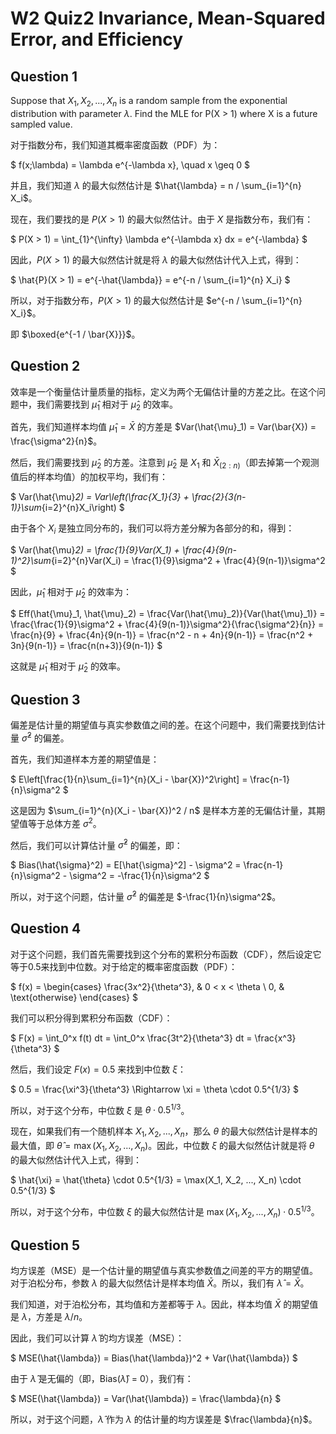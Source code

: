 # W2 Quiz2 Invariance, Mean-Squared Error, and Efficiency

## Question 1

Suppose that $X_1, X_2, ..., X_n$ is a random sample from the exponential distribution with parameter $\lambda$. 
Find the MLE for P(X > 1) where X is a future sampled value.

对于指数分布，我们知道其概率密度函数（PDF）为：

$
f(x;\lambda) = \lambda e^{-\lambda x}, \quad x \geq 0
$

并且，我们知道 $\lambda$ 的最大似然估计是 $\hat{\lambda} = n / \sum_{i=1}^{n} X_i$。

现在，我们要找的是 $P(X > 1)$ 的最大似然估计。由于 $X$ 是指数分布，我们有：

$
P(X > 1) = \int_{1}^{\infty} \lambda e^{-\lambda x} dx = e^{-\lambda}
$

因此，$P(X > 1)$ 的最大似然估计就是将 $\lambda$ 的最大似然估计代入上式，得到：

$
\hat{P}(X > 1) = e^{-\hat{\lambda}} = e^{-n / \sum_{i=1}^{n} X_i}
$

所以，对于指数分布，$P(X > 1)$ 的最大似然估计是 $e^{-n / \sum_{i=1}^{n} X_i}$。

即 $\boxed{e^{-1 / \bar{X}}}$。

## Question 2

效率是一个衡量估计量质量的指标，定义为两个无偏估计量的方差之比。在这个问题中，我们需要找到 $\hat{\mu}_1$ 相对于 $\hat{\mu}_2$ 的效率。

首先，我们知道样本均值 $\hat{\mu}_1 = \bar{X}$ 的方差是 $Var(\hat{\mu}_1) = Var(\bar{X}) = \frac{\sigma^2}{n}$。

然后，我们需要找到 $\hat{\mu}_2$ 的方差。注意到 $\hat{\mu}_2$ 是 $X_1$ 和 $\bar{X}_{(2:n)}$（即去掉第一个观测值后的样本均值）的加权平均，我们有：

$
Var(\hat{\mu}_2) = Var\left(\frac{X_1}{3} + \frac{2}{3(n-1)}\sum_{i=2}^{n}X_i\right)
$

由于各个 $X_i$ 是独立同分布的，我们可以将方差分解为各部分的和，得到：

$
Var(\hat{\mu}_2) = \frac{1}{9}Var(X_1) + \frac{4}{9(n-1)^2}\sum_{i=2}^{n}Var(X_i) = \frac{1}{9}\sigma^2 + \frac{4}{9(n-1)}\sigma^2
$

因此，$\hat{\mu}_1$ 相对于 $\hat{\mu}_2$ 的效率为：

$
Eff(\hat{\mu}_1, \hat{\mu}_2) = \frac{Var(\hat{\mu}_2)}{Var(\hat{\mu}_1)} = \frac{\frac{1}{9}\sigma^2 + \frac{4}{9(n-1)}\sigma^2}{\frac{\sigma^2}{n}} = \frac{n}{9} + \frac{4n}{9(n-1)} = \frac{n^2 - n + 4n}{9(n-1)} = \frac{n^2 + 3n}{9(n-1)} = \frac{n(n+3)}{9(n-1)}
$

这就是 $\hat{\mu}_1$ 相对于 $\hat{\mu}_2$ 的效率。

## Question 3

偏差是估计量的期望值与真实参数值之间的差。在这个问题中，我们需要找到估计量 $\hat{\sigma}^2$ 的偏差。

首先，我们知道样本方差的期望值是：

$
E\left[\frac{1}{n}\sum_{i=1}^{n}(X_i - \bar{X})^2\right] = \frac{n-1}{n}\sigma^2
$

这是因为 $\sum_{i=1}^{n}(X_i - \bar{X})^2 / n$ 是样本方差的无偏估计量，其期望值等于总体方差 $\sigma^2$。

然后，我们可以计算估计量 $\hat{\sigma}^2$ 的偏差，即：

$
Bias(\hat{\sigma}^2) = E[\hat{\sigma}^2] - \sigma^2 = \frac{n-1}{n}\sigma^2 - \sigma^2 = -\frac{1}{n}\sigma^2
$

所以，对于这个问题，估计量 $\hat{\sigma}^2$ 的偏差是 $-\frac{1}{n}\sigma^2$。

## Question 4

对于这个问题，我们首先需要找到这个分布的累积分布函数（CDF），然后设定它等于0.5来找到中位数。对于给定的概率密度函数（PDF）：

$
f(x) = 
\begin{cases} 
\frac{3x^2}{\theta^3}, & 0 < x < \theta \\
0, & \text{otherwise}
\end{cases}
$

我们可以积分得到累积分布函数（CDF）：

$
F(x) = \int_0^x f(t) dt = \int_0^x \frac{3t^2}{\theta^3} dt = \frac{x^3}{\theta^3}
$

然后，我们设定 $F(x) = 0.5$ 来找到中位数 $\xi$：

$
0.5 = \frac{\xi^3}{\theta^3} \Rightarrow \xi = \theta \cdot 0.5^{1/3}
$

所以，对于这个分布，中位数 $\xi$ 是 $\theta \cdot 0.5^{1/3}$。

现在，如果我们有一个随机样本 $X_1, X_2, ..., X_n$，那么 $\theta$ 的最大似然估计是样本的最大值，即 $\hat{\theta} = \max(X_1, X_2, ..., X_n)$。因此，中位数 $\xi$ 的最大似然估计就是将 $\theta$ 的最大似然估计代入上式，得到：

$
\hat{\xi} = \hat{\theta} \cdot 0.5^{1/3} = \max(X_1, X_2, ..., X_n) \cdot 0.5^{1/3}
$

所以，对于这个分布，中位数 $\xi$ 的最大似然估计是 $\max(X_1, X_2, ..., X_n) \cdot 0.5^{1/3}$。

## Question 5

均方误差（MSE）是一个估计量的期望值与真实参数值之间差的平方的期望值。对于泊松分布，参数 $\lambda$ 的最大似然估计是样本均值 $\bar{X}$。所以，我们有 $\hat{\lambda} = \bar{X}$。

我们知道，对于泊松分布，其均值和方差都等于 $\lambda$。因此，样本均值 $\bar{X}$ 的期望值是 $\lambda$，方差是 $\lambda/n$。

因此，我们可以计算 $\hat{\lambda}$ 的均方误差（MSE）：

$
MSE(\hat{\lambda}) = Bias(\hat{\lambda})^2 + Var(\hat{\lambda})
$

由于 $\hat{\lambda}$ 是无偏的（即，Bias($\hat{\lambda}$) = 0），我们有：

$
MSE(\hat{\lambda}) = Var(\hat{\lambda}) = \frac{\lambda}{n}
$

所以，对于这个问题，$\hat{\lambda}$ 作为 $\lambda$ 的估计量的均方误差是 $\frac{\lambda}{n}$。
